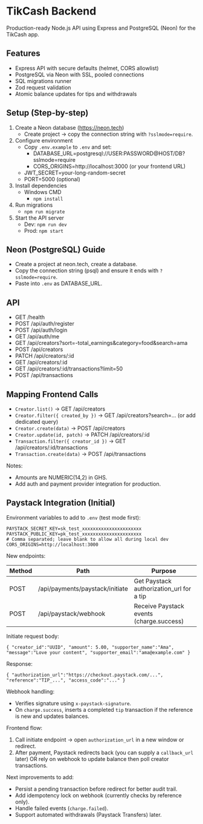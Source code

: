 # TikCash Backend

Production-ready Node.js API using Express and PostgreSQL (Neon) for the TikCash app.

## Features
- Express API with secure defaults (helmet, CORS allowlist)
- PostgreSQL via Neon with SSL, pooled connections
- SQL migrations runner
- Zod request validation
- Atomic balance updates for tips and withdrawals

## Setup (Step-by-step)
1) Create a Neon database (https://neon.tech)
   - Create project → copy the connection string with `?sslmode=require`.
2) Configure environment
   - Copy `.env.example` to `.env` and set:
     - DATABASE_URL=postgresql://USER:PASSWORD@HOST/DB?sslmode=require
     - CORS_ORIGINS=http://localhost:3000 (or your frontend URL)
   - JWT_SECRET=your-long-random-secret
   - PORT=5000 (optional)
3) Install dependencies
   - Windows CMD
     - `npm install`
4) Run migrations
   - `npm run migrate`
5) Start the API server
   - Dev: `npm run dev`
   - Prod: `npm start`

## Neon (PostgreSQL) Guide
- Create a project at neon.tech, create a database.
- Copy the connection string (psql) and ensure it ends with `?sslmode=require`.
- Paste into `.env` as DATABASE_URL.

## API
- GET /health
- POST /api/auth/register
- POST /api/auth/login
- GET /api/auth/me
- GET /api/creators?sort=-total_earnings&category=food&search=ama
- POST /api/creators
- PATCH /api/creators/:id
- GET /api/creators/:id
- GET /api/creators/:id/transactions?limit=50
- POST /api/transactions

## Mapping Frontend Calls
- `Creator.list()` -> GET /api/creators
- `Creator.filter({ created_by })` -> GET /api/creators?search=... (or add dedicated query)
- `Creator.create(data)` -> POST /api/creators
- `Creator.update(id, patch)` -> PATCH /api/creators/:id
- `Transaction.filter({ creator_id })` -> GET /api/creators/:id/transactions
- `Transaction.create(data)` -> POST /api/transactions

Notes:
- Amounts are NUMERIC(14,2) in GHS.
- Add auth and payment provider integration for production.

## Paystack Integration (Initial)

Environment variables to add to `.env` (test mode first):

```
PAYSTACK_SECRET_KEY=sk_test_xxxxxxxxxxxxxxxxxxxxxx
PAYSTACK_PUBLIC_KEY=pk_test_xxxxxxxxxxxxxxxxxxxxxx
# Comma separated; leave blank to allow all during local dev
CORS_ORIGINS=http://localhost:3000
```

New endpoints:

| Method | Path | Purpose |
|--------|------|---------|
| POST | /api/payments/paystack/initiate | Get Paystack authorization_url for a tip |
| POST | /api/paystack/webhook | Receive Paystack events (charge.success) |

Initiate request body:
```
{ "creator_id":"UUID", "amount": 5.00, "supporter_name":"Ama", "message":"Love your content", "supporter_email":"ama@example.com" }
```
Response:
```
{ "authorization_url":"https://checkout.paystack.com/...", "reference":"TIP_...", "access_code":"..." }
```

Webhook handling:
- Verifies signature using `x-paystack-signature`.
- On `charge.success`, inserts a completed `tip` transaction if the reference is new and updates balances.

Frontend flow:
1. Call initiate endpoint -> open `authorization_url` in a new window or redirect.
2. After payment, Paystack redirects back (you can supply a `callback_url` later) OR rely on webhook to update balance then poll creator transactions.

Next improvements to add:
- Persist a pending transaction before redirect for better audit trail.
- Add idempotency lock on webhook (currently checks by reference only).
- Handle failed events (`charge.failed`).
- Support automated withdrawals (Paystack Transfers) later.

